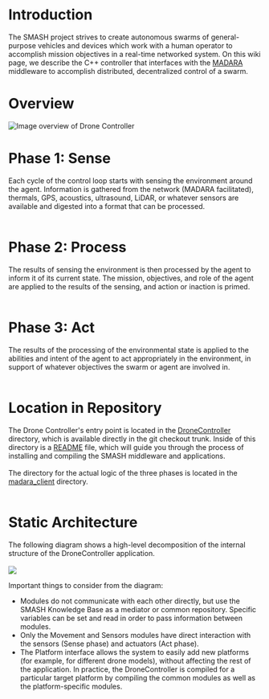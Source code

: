# Introduction #

The SMASH project strives to create autonomous swarms of general-purpose vehicles and devices which work with a human operator to accomplish mission objectives in a real-time networked system. On this wiki page, we describe the C++ controller that interfaces with the [MADARA](http://madara.googlecode.com) middleware to accomplish distributed, decentralized control of a swarm.

# Overview #

<img src='http://smash-cmu.googlecode.com/files/ControlLoop.png' alt='Image overview of Drone Controller'>

<h1>Phase 1: Sense</h1>

Each cycle of the control loop starts with sensing the environment around the agent. Information is gathered from the network (MADARA facilitated), thermals, GPS, acoustics, ultrasound, LiDAR, or whatever sensors are available and digested into a format that can be processed.<br>
<br>
<h1>Phase 2: Process</h1>

The results of sensing the environment is then processed by the agent to inform it of its current state. The mission, objectives, and role of the agent are applied to the results of the sensing, and action or inaction is primed.<br>
<br>
<h1>Phase 3: Act</h1>

The results of the processing of the environmental state is applied to the abilities and intent of the agent to act appropriately in the environment, in support of whatever objectives the swarm or agent are involved in.<br>
<br>
<h1>Location in Repository</h1>

The Drone Controller's entry point is located in the <a href='https://code.google.com/p/smash-cmu/source/browse/#git%2FDroneController'>DroneController</a> directory, which is available directly in the git checkout trunk. Inside of this directory is a <a href='https://code.google.com/p/smash-cmu/source/browse/DroneController/README'>README</a> file, which will guide you through the process of installing and compiling the SMASH middleware and applications.<br>
<br>
The directory for the actual logic of the three phases is located in the <a href='https://code.google.com/p/smash-cmu/source/browse/#git%2FDroneController%2Fpackages%2Fmadara_client'>madara_client</a> directory.<br>
<br>
<h1>Static Architecture</h1>
The following diagram shows a high-level decomposition of the internal structure of the DroneController application.<br>
<br>
<img src='http://smash-cmu.googlecode.com/git/Architecture/DroneController-Static.png' />

Important things to consider from the diagram:<br>
<ul><li>Modules do not communicate with each other directly, but use the SMASH Knowledge Base as a mediator or common repository. Specific variables can be set and read in order to pass information between modules.<br>
</li><li>Only the Movement and Sensors modules have direct interaction with the sensors (Sense phase) and actuators (Act phase).<br>
</li><li>The Platform interface allows the system to easily add new platforms (for example, for different drone models), without affecting the rest of the application. In practice, the DroneController is compiled for a particular target platform by compiling the common modules as well as the platform-specific modules.